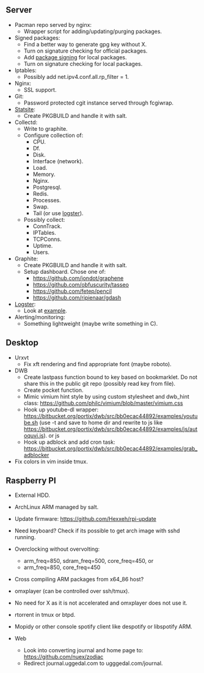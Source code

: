Server
------
* Pacman repo served by nginx:
  - Wrapper script for adding/updating/purging packages.
* Signed packages:
  - Find a better way to generate gpg key without X.
  - Turn on signature checking for official packages.
  - Add [package signing][pkgsign] for local packages.
  - Turn on signature checking for local packages.
* Iptables:
  - Possibly add net.ipv4.conf.all.rp_filter = 1.
* Nginx:
  - SSL support.
* Git:
  - Password protected cgit instance served through fcgiwrap.
* [Statsite][statsite]:
  - Create PKGBUILD and handle it with salt.
* Collectd:
  - Write to graphite.
  - Configure collection of:
      - CPU.
      - Df.
      - Disk.
      - Interface (network).
      - Load.
      - Memory.
      - Nginx.
      - Postgresql.
      - Redis.
      - Processes.
      - Swap.
      - Tail (or use [logster][logster]).
  - Possibly collect:
      - ConnTrack.
      - IPTables.
      - TCPConns.
      - Uptime.
      - Users.
* Graphite:
  - Create PKGBUILD and handle it with salt.
  - Setup dashboard. Chose one of:
      - https://github.com/jondot/graphene
      - https://github.com/obfuscurity/tasseo
      - https://github.com/fetep/pencil
      - https://github.com/ripienaar/gdash
* [Logster][logster]:
  - Look at [example][logsterexample].
* Alerting/monitoring:
  - Something lightweight (maybe write something in C).


Desktop
-------
* Urxvt
  - Fix xft rendering and find appropriate font (maybe roboto).
* DWB
  - Create lastpass function bound to key based on bookmarklet. Do not
    share this in the public git repo (possibly read key from file).
  - Create pocket function.
  - Mimic vimium hint style by using custom stylesheet and dwb_hint class:
    https://github.com/philc/vimium/blob/master/vimium.css
  - Hook up youtube-dl wrapper:
    https://bitbucket.org/portix/dwb/src/bb0ecac44892/examples/youtube.sh
    (use -t and save to home dir and rewrite to js like
    https://bitbucket.org/portix/dwb/src/bb0ecac44892/examples/js/autoquvi.js).
    or js
  - Hook up adblock and add cron task:
    https://bitbucket.org/portix/dwb/src/bb0ecac44892/examples/grab_adblocker
* Fix colors in vim inside tmux.


Raspberry PI
------------
* External HDD.
* ArchLinux ARM managed by salt.
* Update firmware: https://github.com/Hexxeh/rpi-update
* Need keyboard? Check if its possible to get arch image with sshd running.
* Overclocking without overvolting:
  - arm_freq=850, sdram_freq=500, core_freq=450, or
  - arm_freq=850, core_freq=450
* Cross compiling ARM packages from x64_86 host?
* omxplayer (can be controlled over ssh/tmux).
* No need for X as it is not accelerated and omxplayer does not use it.
* rtorrent in tmux or btpd.
* Mopidy or other console spotify client like despotify or libspotify ARM.

* Web
  - Look into converting journal and home page to:
    https://github.com/nuex/zodiac
  - Redirect journal.uggedal.com to ugggedal.com/journal.


[pkgsign]: http://jasonwryan.com/blog/2012/03/23/key/
[statsite]: https://github.com/armon/statsite
[logster]: https://github.com/etsy/logster
[logsterexample]: http://www.kickflop.net/blog/2012/03/30/any-metric-graphing-with-graphite-and-syslog/
